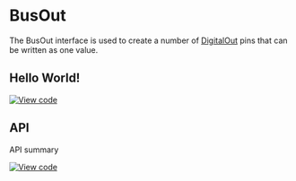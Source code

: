 # BusOut

The BusOut interface is used to create a number of [DigitalOut](DigitalOut.md) pins that can be written as one value.

## Hello World!

[![View code](https://www.mbed.com/embed/?url=https://developer.mbed.org/teams/mbed_example/code/BusOut_HelloWorld/)](https://developer.mbed.org/teams/mbed_example/code/BusOut_HelloWorld/file/f979089a5ca0/main.cpp) 




## API

API summary

[![View code](https://www.mbed.com/embed/?type=library)](https://developer.mbed.org/users/mbed_official/code/mbed/docs/tip/classmbed_1_1BusOut.html) 
